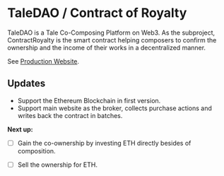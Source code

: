 # TaleDAO / Contract of Royalty

TaleDAO is a Tale Co-Composing Platform on Web3. 
As the subproject, ContractRoyalty is the smart contract 
helping composers to confirm the ownership and the income of their works in a decentralized manner.

See [Production Website](https://taledao.com).

## Updates
- Support the Ethereum Blockchain in first version.
- Support main website as the broker, collects purchase actions and writes back the contract in batches.  

**Next up:**

- [ ] Gain the co-ownership by investing ETH directly besides of composition. 
- [ ] Sell the ownership for ETH.


